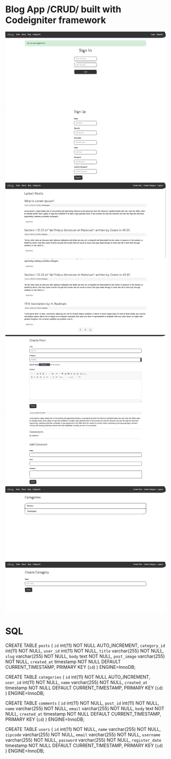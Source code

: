 <h1>Blog App /CRUD/ built with Codeigniter framework</h1>

<p align="center">
  <img src ="screenshots/login.png" />
  <br>
  <img src ="screenshots/register.png" />
  <br>
  <img src ="screenshots/posts.png" />
  <br>
  <img src ="screenshots/pagination.png" />
  <br>
  <img src ="screenshots/create.png" />
  <br>
  <img src ="screenshots/comments.png" />
  <br>
  <img src ="screenshots/categories.png" />
  <br>
  <img src ="screenshots/category.png" />
</p>


<h1>SQL</h1>

CREATE TABLE `posts` (
  `id` int(11) NOT NULL AUTO_INCREMENT,
  `category_id` int(11) NOT NULL,
  `user_id` int(11) NOT NULL,
  `title` varchar(255) NOT NULL,
  `slug` varchar(255) NOT NULL,
  `body` text NOT NULL,
  `post_image` varchar(255) NOT NULL,
  `created_at` timestamp NOT NULL DEFAULT CURRENT_TIMESTAMP,
  PRIMARY KEY (`id`)
) ENGINE=InnoDB;


CREATE TABLE `categories` (
  `id` int(11) NOT NULL AUTO_INCREMENT,
  `user_id` int(11) NOT NULL,
  `name` varchar(255) NOT NULL,
  `created_at` timestamp NOT NULL DEFAULT CURRENT_TIMESTAMP,
  PRIMARY KEY (`id`)
) ENGINE=InnoDB;

CREATE TABLE `comments` (
  `id` int(11) NOT NULL,
  `post_id` int(11) NOT NULL,
  `name` varchar(255) NOT NULL,
  `email` varchar(255) NOT NULL,
  `body` text NOT NULL,
  `created_at` timestamp NOT NULL DEFAULT CURRENT_TIMESTAMP,
  PRIMARY KEY (`id`)
) ENGINE=InnoDB;

CREATE TABLE `users` (
  `id` int(11) NOT NULL,
  `name` varchar(255) NOT NULL,
  `zipcode` varchar(255) NOT NULL,
  `email` varchar(255) NOT NULL,
  `username` varchar(255) NOT NULL,
  `password` varchar(255) NOT NULL,
  `register_date` timestamp NOT NULL DEFAULT CURRENT_TIMESTAMP,
  PRIMARY KEY (`id`)
) ENGINE=InnoDB;
